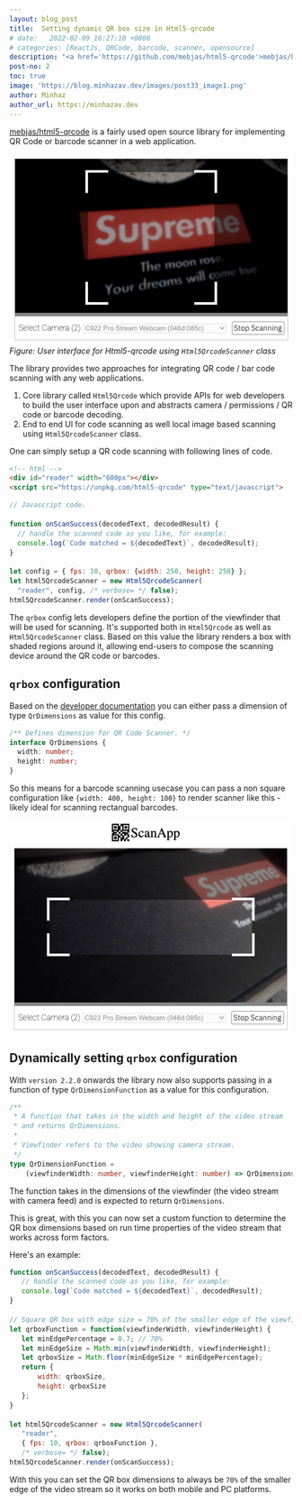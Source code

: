 ```yaml
---
layout: blog_post
title:  Setting dynamic QR box size in Html5-qrcode
# date:   2022-02-09 16:27:10 +0800
# categories: [ReactJs, QRCode, barcode, scanner, opensource]
description: "<a href='https://github.com/mebjas/html5-qrcode'>mebjas/html5-qrcode</a> is a fairly used open source library for implementing QR Code or barcode scanner in a web application. Several developers have been using it under webview for android projects as well. This article explains how to set the dimensions of QR box dynamically based on video width or height"
post-no: 2
toc: true
image: 'https://blog.minhazav.dev/images/post33_image1.png'
author: Minhaz
author_url: https://minhazav.dev
---
```


<a href='https://github.com/mebjas/html5-qrcode'>mebjas/html5-qrcode</a> is a fairly used open source library for implementing QR Code or barcode scanner in a web application. 

![](/assets/images/blog/post2/im1.png)
_Figure: User interface for Html5-qrcode using `Html5QrcodeScanner` class_

The library provides two approaches for integrating QR code / bar code scanning with any web applications.
1.   Core library called `Html5Qrcode` which provide APIs for web developers to build the user interface upon and abstracts camera / permissions / QR code or barcode decoding.
2.   End to end UI for code scanning as well local image based scanning using `Html5QrcodeScanner` class.

One can simply setup a QR code scanning with following lines of code.

```html
<!-- html -->
<div id="reader" width="600px"></div>
<script src="https://unpkg.com/html5-qrcode" type="text/javascript">
```

```js
// Javascript code.

function onScanSuccess(decodedText, decodedResult) {
  // handle the scanned code as you like, for example:
  console.log(`Code matched = ${decodedText}`, decodedResult);
}

let config = { fps: 10, qrbox: {width: 250, height: 250} };
let html5QrcodeScanner = new Html5QrcodeScanner(
  "reader", config, /* verbose= */ false);
html5QrcodeScanner.render(onScanSuccess);
```

The `qrbox` config lets developers define the portion of the viewfinder that will be used for scanning. It's supported both in `Html5Qrcode` as well as `Html5QrcodeScanner` class. Based on this value the library renders a box with shaded regions around it, allowing end-users to compose the scanning device around the QR code or barcodes.

## `qrbox` configuration
Based on the [developer documentation](https://github.com/mebjas/html5-qrcode#documentation) you can either pass a dimension of type `QrDimensions` as value for this config.

```ts
/** Defines dimension for QR Code Scanner. */
interface QrDimensions {
  width: number;
  height: number;
}
```

So this means for a barcode scanning usecase you can pass a non square configuration like `{width: 400, height: 100}` to render scanner like this - likely ideal for scanning rectangual barcodes.

![](/assets/images/blog/post2/im2.png)


## Dynamically setting `qrbox` configuration
With `version 2.2.0` onwards the library now also supports passing in a function of type `QrDimensionFunction` as a value for this configuration.

```ts
/**
 * A function that takes in the width and height of the video stream 
 * and returns QrDimensions.
 * 
 * Viewfinder refers to the video showing camera stream.
 */
type QrDimensionFunction =
    (viewfinderWidth: number, viewfinderHeight: number) => QrDimensions;
```

The function takes in the dimensions of the viewfinder (the video stream with camera feed) and is expected to return `QrDimensions`. 

This is great, with this you can now set a custom function to determine the QR box dimensions based on run time properties of the video stream that works across form factors.

Here's an example:

 ```js
function onScanSuccess(decodedText, decodedResult) {
    // handle the scanned code as you like, for example:
    console.log(`Code matched = ${decodedText}`, decodedResult);
}

// Square QR box with edge size = 70% of the smaller edge of the viewfinder.
let qrboxFunction = function(viewfinderWidth, viewfinderHeight) {
    let minEdgePercentage = 0.7; // 70%
    let minEdgeSize = Math.min(viewfinderWidth, viewfinderHeight);
    let qrboxSize = Math.floor(minEdgeSize * minEdgePercentage);
    return {
        width: qrboxSize,
        height: qrboxSize
    };
}

let html5QrcodeScanner = new Html5QrcodeScanner(
    "reader",
    { fps: 10, qrbox: qrboxFunction },
    /* verbose= */ false);
html5QrcodeScanner.render(onScanSuccess);
```

With this you can set the QR box dimensions to always be `70%` of the smaller edge of the video stream so it works on both mobile and PC platforms.